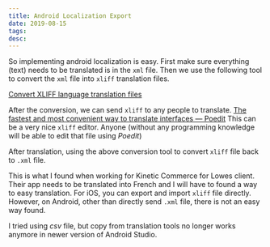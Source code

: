 ```yaml
---
title: Android Localization Export
date: 2019-08-15
tags:
desc:
---
```


So implementing android localization is easy. First make sure everything (text) needs to be translated is in the `xml` file. Then we use the following tool to convert the `xml` file into `xliff` translation files.

<!--more-->

[Convert XLIFF language translation files](https://localise.biz/free/converter/tmx-to-xliff)

After the conversion, we can send `xliff` to any people to translate. [The fastest and most convenient way to translate interfaces — Poedit](https://poedit.net/) This can be a very nice `xliff` editor. Anyone (without any programming knowledge will be able to edit that file using *Poedit*)

After translation, using the above conversion tool to convert `xliff` file back to `.xml` file.

This is what I found when working for Kinetic Commerce for Lowes client. Their app needs to be translated into French and I will have to found a way to easy translation. For iOS, you can export and import `xliff` file directly. However, on Android, other than directly send `.xml` file, there is not an easy way found.

I tried using *csv* file, but copy from translation tools no longer works anymore in newer version of Android Studio.
